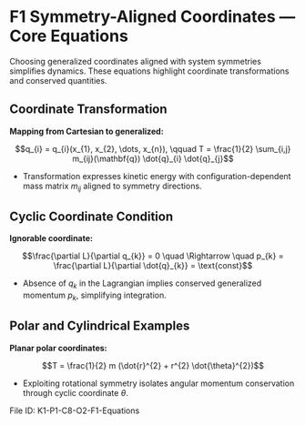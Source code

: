# F1 Symmetry-Aligned Coordinates — Core Equations

Choosing generalized coordinates aligned with system symmetries simplifies dynamics. These equations highlight coordinate transformations and conserved quantities.

## Coordinate Transformation
**Mapping from Cartesian to generalized:**

$$q_{i} = q_{i}(x_{1}, x_{2}, \dots, x_{n}), \qquad T = \frac{1}{2} \sum_{i,j} m_{ij}(\mathbf{q}) \dot{q}_{i} \dot{q}_{j}$$

- Transformation expresses kinetic energy with configuration-dependent mass matrix $m_{ij}$ aligned to symmetry directions.

## Cyclic Coordinate Condition
**Ignorable coordinate:**

$$\frac{\partial L}{\partial q_{k}} = 0 \quad \Rightarrow \quad p_{k} = \frac{\partial L}{\partial \dot{q}_{k}} = \text{const}$$

- Absence of $q_{k}$ in the Lagrangian implies conserved generalized momentum $p_{k}$, simplifying integration.

## Polar and Cylindrical Examples
**Planar polar coordinates:**

$$T = \frac{1}{2} m (\dot{r}^{2} + r^{2} \dot{\theta}^{2})$$

- Exploiting rotational symmetry isolates angular momentum conservation through cyclic coordinate $\theta$.

File ID: K1-P1-C8-O2-F1-Equations
